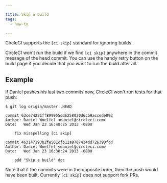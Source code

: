 ```yaml
---

title: Skip a build
tags:
  - how-to

---
```


CircleCI supports the `[ci skip]` standard for ignoring builds.

CircleCI won't run the build if we find `[ci skip]` anywhere in the commit message of the head commit.
You can use the handy retry button on the build page if you decide that you want to run the build after all.

## Example

If Daniel pushes his last two commits now, CircleCI won't run tests for that push:

```
$ git log origin/master..HEAD

commit 63ce74221ff899955dd6258020d6cb9accede893
Author: Daniel Woelfel <daniel@circleci.com>
Date:   Wed Jan 23 16:48:25 2013 -0800

    fix misspelling [ci skip]

commit 463147193b2fe561cfb12a9787434dd726390fcd
Author: Daniel Woelfel <daniel@circleci.com>
Date:   Wed Jan 23 16:30:24 2013 -0800

    add "Skip a build" doc
```

Note that if the commits were in the opposite order, then the push would have been built. Currently `[ci skip]` does not support fork PRs.
